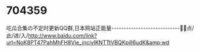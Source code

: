 # 704359
吃瓜合集の不定时更新QQ群,日本网站正能量----------------------------🌸🌸点/此/进/入/http://www.baidu.com/link?url=NoK8PT47PahMhFH8Vie_jnciyIKNTTtVBQKpill6udK&amp;wd
